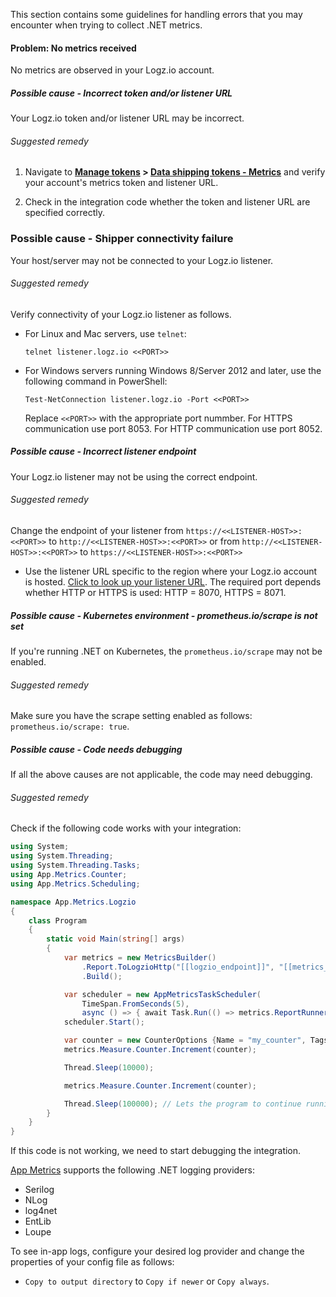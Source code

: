 This section contains some guidelines for handling errors that you may encounter when trying to collect .NET metrics.


#### Problem: No metrics received

No metrics are observed in your Logz.io account.

##### Possible cause - Incorrect token and/or listener URL


Your Logz.io token and/or listener URL may be incorrect.

###### Suggested remedy


1. Navigate to  **[Manage tokens](https://app.logz.io/#/dashboard/settings/manage-tokens/shared) > [Data shipping tokens - Metrics](https://app.logz.io/#/dashboard/settings/manage-tokens/data-shipping?product=metrics)** and verify your account's metrics token and listener URL.

2. Check in the integration code whether the token and listener URL are specified correctly.

### Possible cause - Shipper connectivity failure

Your host/server may not be connected to your Logz.io listener.


###### Suggested remedy


Verify connectivity of your Logz.io listener as follows.

* For Linux and Mac servers, use `telnet`:

  ```shell
  telnet listener.logz.io <<PORT>>
  ```


* For Windows servers running Windows 8/Server 2012 and later, use the following command in PowerShell:

  ```shell
  Test-NetConnection listener.logz.io -Port <<PORT>>
  ```

  Replace `<<PORT>>` with the appropriate port nummber. For HTTPS communication use port 8053. For HTTP communication use port 8052.


##### Possible cause - Incorrect listener endpoint

Your Logz.io listener may not be using the correct endpoint.

###### Suggested remedy

Change the endpoint of your listener from `https://<<LISTENER-HOST>>:<<PORT>>` to `http://<<LISTENER-HOST>>:<<PORT>>` or from `http://<<LISTENER-HOST>>:<<PORT>>` to `https://<<LISTENER-HOST>>:<<PORT>>`


* Use the listener URL specific to the region where your Logz.io account is hosted. [Click to look up your listener URL](https://docs.logz.io/user-guide/accounts/account-region.html#available-regions). The required port depends whether HTTP or HTTPS is used: HTTP = 8070, HTTPS = 8071.


##### Possible cause - Kubernetes environment - prometheus.io/scrape is not set

If you're running .NET on Kubernetes, the `prometheus.io/scrape` may not be enabled.

###### Suggested remedy


Make sure you have the scrape setting enabled as follows: `prometheus.io/scrape: true`.


##### Possible cause - Code needs debugging

If all the above causes are not applicable, the code may need debugging.


###### Suggested remedy


Check if the following code works with your integration:

```csharp
using System;
using System.Threading;
using System.Threading.Tasks;
using App.Metrics.Counter;
using App.Metrics.Scheduling;

namespace App.Metrics.Logzio
{
    class Program
    {
        static void Main(string[] args)
        {
            var metrics = new MetricsBuilder()
                .Report.ToLogzioHttp("[[logzio_endpoint]]", "[[metrics_token]]")
                .Build();

            var scheduler = new AppMetricsTaskScheduler(
                TimeSpan.FromSeconds(5),
                async () => { await Task.Run(() => metrics.ReportRunner.RunAsync<LogzioMetricsReporter>()); });
            scheduler.Start();

            var counter = new CounterOptions {Name = "my_counter", Tags = new MetricTags("test", "my_test")};
            metrics.Measure.Counter.Increment(counter);

            Thread.Sleep(10000);

            metrics.Measure.Counter.Increment(counter);

            Thread.Sleep(100000); // Lets the program to continue running so that the scheduler wiil be able to continue sending metrics to Logz.io 
        }
    }
}
```

If this code is not working, we need to start debugging the integration.

[App Metrics](https://www.app-metrics.io/) supports the following .NET logging providers:

* Serilog
* NLog
* log4net
* EntLib
* Loupe

To see in-app logs, configure your desired log provider and change the properties of your config file as follows:

* `Copy to output directory` to `Copy if newer` or `Copy always`.